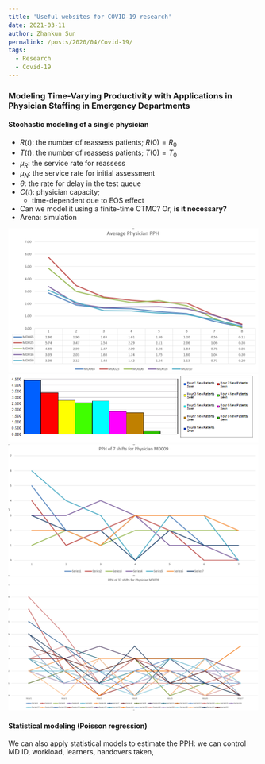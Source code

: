 ```yaml
---
title: 'Useful websites for COVID-19 research'
date: 2021-03-11
author: Zhankun Sun
permalink: /posts/2020/04/Covid-19/
tags:
  - Research
  - Covid-19
---
```


### Modeling Time-Varying Productivity with Applications in Physician Staffing in Emergency Departments

#### Stochastic modeling of a single physician
* $R(t)$: the number of reassess patients; $R(0)=R_0$
* $T(t)$: the number of reassess patients; $T(0)=T_0$
* $\mu_R$: the service rate for reassess
* $\mu_N$: the service rate for initial assessment
* $\theta$: the rate for delay in the test queue
* $C(t)$: physician capacity;
  * time-dependent due to EOS effect
* Can we model it using a finite-time CTMC? Or, **is it necessary?**
* Arena: simulation

<img src="/Research/AveragePPH.png" width="560">
<img src="/Research/Arena.png" width="560">
<img src="/Research/MD009.png" width="560">
<img src="/Research/MD009-32.png" width="560">


#### Statistical modeling (Poisson regression)
We can also apply statistical models to estimate the PPH: we can control MD ID, workload, learners, handovers taken,
